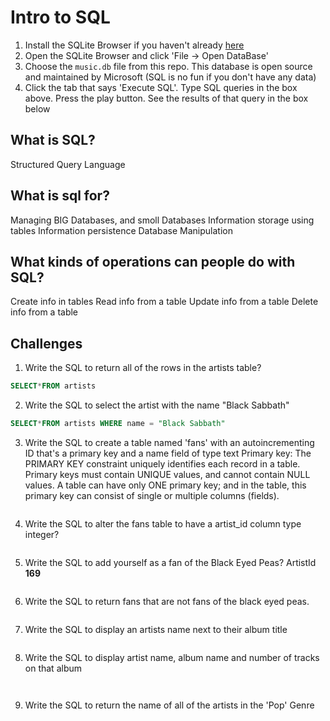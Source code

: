 # Intro to SQL

1. Install the SQLite Browser if you haven't already [here](http://sqlitebrowser.org/)
2. Open the SQLite Browser and click 'File -> Open DataBase'
3. Choose the `music.db` file from this repo. This database is open source and maintained by Microsoft (SQL is no fun if you don't have any data)
4. Click the tab that says 'Execute SQL'. Type SQL queries in the box above. Press the play button. See the results of that query in the box below

## What is SQL?
Structured Query Language 

## What is sql for?
Managing BIG Databases, and smoll Databases 
Information storage using tables 
Information persistence 
Database Manipulation 

## What kinds of operations can people do with SQL?
Create info in tables
Read info from a table
Update info from a table
Delete info from a table 

## Challenges

1. Write the SQL to return all of the rows in the artists table?

```SQL
SELECT*FROM artists

```

2. Write the SQL to select the artist with the name "Black Sabbath"

```SQL
SELECT*FROM artists WHERE name = "Black Sabbath"

```

3. Write the SQL to create a table named 'fans' with an autoincrementing ID that's a primary key and a name field of type text
Primary key:
The PRIMARY KEY constraint uniquely identifies each record in a table. Primary keys must contain UNIQUE values, and cannot contain NULL values. A table can have only ONE primary key; and in the table, this primary key can consist of single or multiple columns (fields).

```sql


```

4. Write the SQL to alter the fans table to have a artist_id column type integer?

```sql

```

5. Write the SQL to add yourself as a fan of the Black Eyed Peas? ArtistId **169**

```sql

```


6. Write the SQL to return fans that are not fans of the black eyed peas.

```sql


```

7. Write the SQL to display an artists name next to their album title

```sql

```

8. Write the SQL to display artist name, album name and number of tracks on that album

```sql



```

9. Write the SQL to return the name of all of the artists in the 'Pop' Genre

```sql


```


